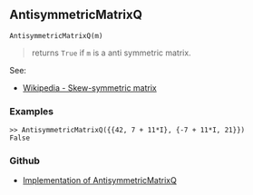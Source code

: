 ## AntisymmetricMatrixQ

```
AntisymmetricMatrixQ(m)
```

> returns `True` if `m` is a anti symmetric matrix.

See:  
* [Wikipedia - Skew-symmetric matrix](https://en.wikipedia.org/wiki/Skew-symmetric_matrix)

### Examples

```
>> AntisymmetricMatrixQ({{42, 7 + 11*I}, {-7 + 11*I, 21}}) 
False 
```

### Github

* [Implementation of AntisymmetricMatrixQ](https://github.com/axkr/symja_android_library/blob/master/symja_android_library/matheclipse-core/src/main/java/org/matheclipse/core/builtin/PredicateQ.java#L156) 
